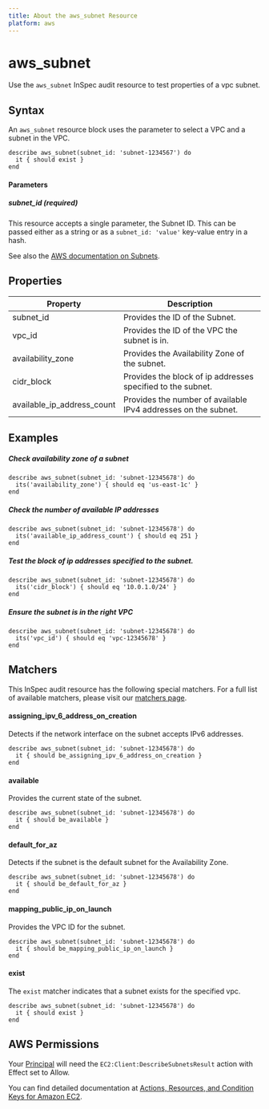 ```yaml
---
title: About the aws_subnet Resource
platform: aws
---
```


# aws\_subnet

Use the `aws_subnet` InSpec audit resource to test properties of a vpc subnet.

## Syntax

An `aws_subnet` resource block uses the parameter to select a VPC and a subnet in the VPC.

    describe aws_subnet(subnet_id: 'subnet-1234567') do
      it { should exist }
    end

#### Parameters

##### subnet\_id _(required)_

This resource accepts a single parameter, the Subnet ID.
This can be passed either as a string or as a `subnet_id: 'value'` key-value entry in a hash.

See also the [AWS documentation on Subnets](https://docs.aws.amazon.com/vpc/latest/userguide/VPC_Subnets.html).

## Properties

|Property                      | Description|
| ---                          | --- |
|subnet\_id                    | Provides the ID of the Subnet. |
|vpc\_id                       | Provides the ID of the VPC the subnet is in. |
|availability\_zone            | Provides the Availability Zone of the subnet. |
|cidr\_block                   | Provides the block of ip addresses specified to the subnet. |
|available\_ip\_address\_count | Provides the number of available IPv4 addresses on the subnet. |

## Examples

##### Check availability zone of a subnet
    describe aws_subnet(subnet_id: 'subnet-12345678') do
      its('availability_zone') { should eq 'us-east-1c' }
    end

##### Check the number of available IP addresses
    describe aws_subnet(subnet_id: 'subnet-12345678') do
      its('available_ip_address_count') { should eq 251 }
    end

##### Test the block of ip addresses specified to the subnet.
    describe aws_subnet(subnet_id: 'subnet-12345678') do
      its('cidr_block') { should eq '10.0.1.0/24' }
    end

##### Ensure the subnet is in the right VPC
    describe aws_subnet(subnet_id: 'subnet-12345678') do
      its('vpc_id') { should eq 'vpc-12345678' }
    end

## Matchers

This InSpec audit resource has the following special matchers. For a full list of available matchers, please visit our [matchers page](https://www.inspec.io/docs/reference/matchers/).

#### assigning\_ipv\_6\_address\_on\_creation

Detects if the network interface on the subnet accepts IPv6 addresses.

    describe aws_subnet(subnet_id: 'subnet-12345678') do
      it { should be_assigning_ipv_6_address_on_creation }
    end

#### available

Provides the current state of the subnet.

    describe aws_subnet(subnet_id: 'subnet-12345678') do
      it { should be_available }
    end

#### default\_for\_az

Detects if the subnet is the default subnet for the Availability Zone.

    describe aws_subnet(subnet_id: 'subnet-12345678') do
      it { should be_default_for_az }
    end

#### mapping\_public\_ip\_on\_launch

Provides the VPC ID for the subnet.

    describe aws_subnet(subnet_id: 'subnet-12345678') do
      it { should be_mapping_public_ip_on_launch }
    end
    
#### exist

The `exist` matcher indicates that a subnet exists for the specified vpc.

    describe aws_subnet(subnet_id: 'subnet-12345678') do
      it { should exist }
    end

## AWS Permissions

Your [Principal](https://docs.aws.amazon.com/IAM/latest/UserGuide/intro-structure.html#intro-structure-principal) will need the `EC2:Client:DescribeSubnetsResult` action with Effect set to Allow.

You can find detailed documentation at [Actions, Resources, and Condition Keys for Amazon EC2](https://docs.aws.amazon.com/IAM/latest/UserGuide/list_amazonec2.html).

